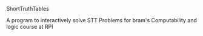 ShortTruthTables

A program to interactively solve STT Problems for bram's Computability and logic course at RPI
